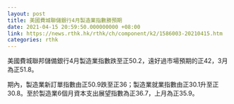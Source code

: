 ```yaml
---
layout: post
title: 美國費城聯儲銀行4月製造業指數勝預期
date: 2021-04-15 20:59:50.000000000 +08:00
link: https://news.rthk.hk/rthk/ch/component/k2/1586003-20210415.htm
categories: rthk
---
```


美國費城聯邦儲備銀行4月製造業指數跌至正50.2，遠好過市場預期的正42，3月為正51.8。

期內，製造業新訂單指數由正50.9跌至正36；製造業就業指數由正30.1升至正30.8。至於製造業6個月資本支出展望指數為正36.7，上月為正35.9。
